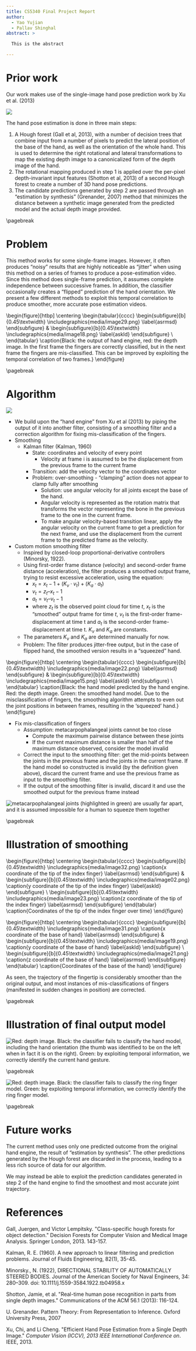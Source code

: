 ```yaml
---
title: CS5340 Final Project Report
author:
  - Yao Yujian
  - Pallav Shinghal
abstract: >

  This is the abstract

---
```


Prior work
==========

Our work makes use of the single-image hand pose prediction work by Xu
et al. (2013)

![](media/image34.png)

The hand pose estimation is done in three main steps:

1.  A Hough forest (Gall et al, 2013), with a number of decision trees that combine input from a number of pixels to predict the lateral position of the base of the hand, as well as the orientation of the whole hand. This is used to determine the right rotational and lateral transformations to map the existing depth image to a canonicalized form of the depth image of the hand.
2.  The rotational mapping produced in step 1 is applied over the per-pixel depth-invariant input features (Shotton et al, 2013) of a second Hough forest to create a number of 3D hand pose predictions.
3.  The candidate predictions generated by step 2 are passed through an “estimation by synthesis” (Grenander, 2007) method that minimizes the distance between a synthetic image generated from the predicted model and the actual depth image provided.

\pagebreak

Problem
=======

This method works for some single-frame images. However, it often
produces “noisy” results that are highly noticeable as “jitter” when
using this method on a series of frames to produce a pose-estimation
video. Since this method does single-frame prediction, it assumes
complete independence between successive frames. In addition, the
classifier occasionally creates a “flipped” prediction of the hand
orientation. We present a few different methods to exploit this temporal
correlation to produce smoother, more accurate pose estimation videos.

\begin{figure}[htbp]
    \centering
    \begin{tabular}{cccc}
        \begin{subfigure}[b]{0.45\textwidth}
        \includegraphics{media/image29.png}
        \label{asrmsd}
        \end{subfigure} &
        \begin{subfigure}[b]{0.45\textwidth}
        \includegraphics{media/image18.png}
        \label{askld}
        \end{subfigure} \\
    \end{tabular}
    \caption{Black: the output of hand engine, red: the depth image. In the first frame the fingers are correctly classified, but in the next frame the fingers are mis-classified. This can be improved by exploiting the temporal correlation of two frames.}
\end{figure}

\pagebreak

Algorithm
=========

![](media/image17.png)

- We build upon the “hand engine” from Xu et al (2013) by piping the output of it into another filter, consisting of a smoothing filter and a correction algorithm for fixing mis-classification of the fingers.
- Smoothing
    - Kalman filter (Kalman, 1960)
        - State: coordinates and velocity of every point
            - Velocity at frame i is assumed to be the displacement from the previous frame to the current frame
        - Transition: add the velocity vector to the coordinates vector
        - Problem: over-smoothing - “clamping” action does not appear to clamp fully after smoothing
            - Solution: use angular velocity for all joints except the base of the hand.
            - Angular velocity is represented as the rotation matrix that transforms the vector representing the bone in the previous frame to the one in the current frame.
            - To make angular velocity-based transition linear, apply the angular velocity on the current frame to get a prediction for the next frame, and use the displacement from the current frame to the predicted frame as the velocity.
- Custom motion smoothing filter
    - Inspired by closed-loop proportional-derivative controllers (Minorsky, 1922).
    - Using first-order frame distance (velocity) and second-order frame distance (acceleration), the filter produces a smoothed output frame, trying to resist excessive acceleration, using the equation:
        - $x_t = x_t-1 + (K_v \cdot v_t) + (K_a \cdot a_t)$
        - $v_t = z_t – x_t-1$
        - $a_t = v_t – v_t-1$
        - where $z_t$ is the observed point cloud for time $t$, $x_t$ is the “smoothed” output frame for time $t$, $v_t$ is the first-order frame-displacement at time t and $a_t$ is the second-order frame-displacement at time t. $K_v$ and $K_a$ are constants.
    - The parameters $K_v$ and $K_a$ are determined manually for now.
    - Problem: The filter produces jitter-free output, but in the case of flipped hand, the smoothed version results in a “squeezed” hand.

\begin{figure}[htbp]
    \centering
    \begin{tabular}{cccc}
        \begin{subfigure}[b]{0.45\textwidth}
        \includegraphics{media/image22.png}
        \label{asrmsd}
        \end{subfigure} &
        \begin{subfigure}[b]{0.45\textwidth}
        \includegraphics{media/image15.png}
        \label{askld}
        \end{subfigure} \\
    \end{tabular}
    \caption{Black: the hand model predicted by the hand engine. Red: the depth image. Green: the smoothed hand model. Due to the misclassification of fingers, the smoothing algorithm attempts to even out the joint positions in between frames, resulting in the ‘squeezed’ hand.}
\end{figure}

- Fix mis-classification of fingers
    - Assumption: metacarpophalangeal joints cannot be too close
        - Compute the maximum pairwise distance between these joints
        - If the current maximum distance is smaller than half of the maximum distance observed, consider the model invalid
    - Correct the input to the smoothing filter: get the mid-points between the joints in the previous frame and the joints in the current frame. If the hand model so constructed is invalid (by the definition given above), discard the current frame and use the previous frame as input to the smoothing filter.
    - If the output of the smoothing filter is invalid, discard it and use the smoothed output for the previous frame instead

![metacarpophalangeal joints (highlighted in green) are usually far apart,
and it is assumed impossible for a human to squeeze them together](media/image16.png)

\pagebreak

Illustration of smoothing
=========================

\begin{figure}[htbp]
    \centering
    \begin{tabular}{cccc}
        \begin{subfigure}[b]{0.45\textwidth}
        \includegraphics{media/image32.png}
        \caption{x coordinate of the tip of the index finger}
        \label{asrmsd}
        \end{subfigure} &
        \begin{subfigure}[b]{0.45\textwidth}
        \includegraphics{media/image02.png}
        \caption{y coordinate of the tip of the index finger}
        \label{askld}
        \end{subfigure} \\
        \begin{subfigure}[b]{0.45\textwidth}
        \includegraphics{media/image23.png}
        \caption{z coordinate of the tip of the index finger}
        \label{asrmsd}
        \end{subfigure}
    \end{tabular}
    \caption{Coordinates of the tip of the index finger over time}
\end{figure}

\begin{figure}[htbp]
    \centering
    \begin{tabular}{cccc}
        \begin{subfigure}[b]{0.45\textwidth}
        \includegraphics{media/image31.png}
        \caption{x coordinate of the base of hand}
        \label{asrmsd}
        \end{subfigure} &
        \begin{subfigure}[b]{0.45\textwidth}
        \includegraphics{media/image19.png}
        \caption{y coordinate of the base of hand}
        \label{askld}
        \end{subfigure} \\
        \begin{subfigure}[b]{0.45\textwidth}
        \includegraphics{media/image21.png}
        \caption{z coordinate of the base of hand}
        \label{asrmsd}
        \end{subfigure}
    \end{tabular}
    \caption{Coordinates of the base of the hand}
\end{figure}

As seen, the trajectory of the fingertip is considerably smoother than
the original output, and most instances of mis-classifications of
fingers (manifested in sudden changes in position) are corrected.

\pagebreak

Illustration of final output model
==================================

![Red: depth image. Black: the classifier fails to classify the hand model, including the hand orientation (the thumb was identified to be on the left when in fact it is on the right). Green: by exploiting temporal information, we correctly identify the current hand gesture.](media/image27.png)

\pagebreak

![Red: depth image. Black: the classifier fails to classify the ring finger model. Green: by exploiting temporal information, we correctly identify the ring finger model.](media/image20.png)

\pagebreak

Future works
============

The current method uses only one predicted outcome from the original
hand engine, the result of “estimation by synthesis”. The other
predictions generated by the Hough forest are discarded in the process,
leading to a less rich source of data for our algorithm.

We may instead be able to exploit the prediction candidates generated in
step 2 of the hand engine to find the smoothest and most accurate joint
trajectory.

References
==========

Gall, Juergen, and Victor Lempitsky. "Class-specific hough forests for object detection." Decision Forests for Computer Vision and Medical Image Analysis. Springer London, 2013. 143-157.

Kalman, R. E. (1960). A new approach to linear filtering and prediction problems. Journal of Fluids Engineering, 82(1), 35-45.

Minorsky., N. (1922), DIRECTIONAL STABILITY OF AUTOMATICALLY STEERED BODIES. Journal of the American Society for Naval Engineers, 34: 280–309. doi: 10.1111/j.1559-3584.1922.tb04958.x

Shotton, Jamie, et al. "Real-time human pose recognition in parts from single depth images." Communications of the ACM 56.1 (2013): 116-124.

U. Grenander. Pattern Theory: From Representation to Inference. Oxford University Press, 2007

Xu, Chi, and Li Cheng. "Efficient Hand Pose Estimation from a Single Depth Image." *Computer Vision (ICCV), 2013 IEEE International Conference on*. IEEE, 2013.